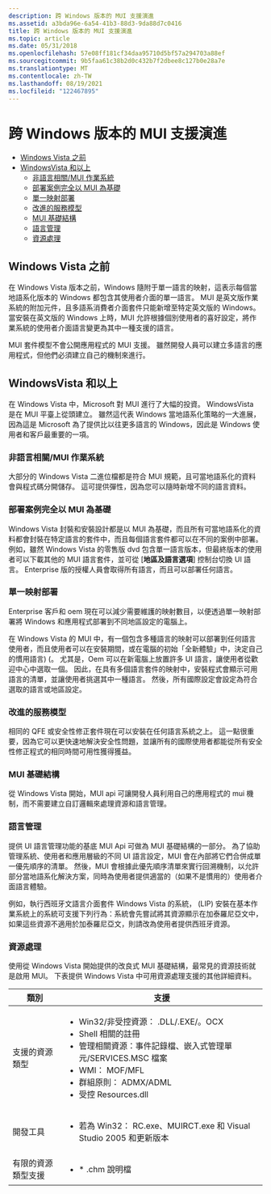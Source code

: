 ```yaml
---
description: 跨 Windows 版本的 MUI 支援演進
ms.assetid: a3bda96e-6a54-41b3-88d3-9da88d7c0416
title: 跨 Windows 版本的 MUI 支援演進
ms.topic: article
ms.date: 05/31/2018
ms.openlocfilehash: 57e08ff181cf34daa95710d5bf57a294703a88ef
ms.sourcegitcommit: 9b5faa61c38b2d0c432b7f2dbee8c127b0e28a7e
ms.translationtype: MT
ms.contentlocale: zh-TW
ms.lasthandoff: 08/19/2021
ms.locfileid: "122467895"
---
```

# <a name="evolution-of-mui-support-across-windows-versions"></a>跨 Windows 版本的 MUI 支援演進

-   [Windows Vista 之前](#before-windows-vista)
-   [WindowsVista 和以上](#windows-vista-and-beyond)
    -   [非語言相關/MUI 作業系統](#a-language-neutralmui-operating-system)
    -   [部署案例完全以 MUI 為基礎](#deployment-scenarios-are-fully-mui-based)
    -   [單一映射部署](#single-image-deployment)
    -   [改進的服務模型](#improved-servicing-model)
    -   [MUI 基礎結構](#mui-infrastructure)
    -   [語言管理](#language-management)
    -   [資源處理](#resource-handling)

## <a name="before-windows-vista"></a>Windows Vista 之前

在 Windows Vista 版本之前，Windows 隨附于單一語言的映射，這表示每個當地語系化版本的 Windows 都包含其使用者介面的單一語言。 MUI 是英文版作業系統的附加元件，且多語系消費者介面套件只能新增至特定英文版的 Windows。 當安裝在英文版的 Windows 上時，MUI 允許根據個別使用者的喜好設定，將作業系統的使用者介面語言變更為其中一種支援的語言。

MUI 套件模型不會公開應用程式的 MUI 支援。 雖然開發人員可以建立多語言的應用程式，但他們必須建立自己的機制來進行。

## <a name="windows-vista-and-beyond"></a>WindowsVista 和以上

在 Windows Vista 中，Microsoft 對 MUI 進行了大幅的投資。 WindowsVista 是在 MUI 平臺上從頭建立。 雖然這代表 Windows 當地語系化策略的一大進展，因為這是 Microsoft 為了提供比以往更多語言的 Windows，因此是 Windows 使用者和客戶最重要的一項。

### <a name="a-language-neutralmui-operating-system"></a>非語言相關/MUI 作業系統

大部分的 Windows Vista 二進位檔都是符合 MUI 規範，且可當地語系化的資料會與程式碼分開儲存。 這可提供彈性，因為您可以隨時新增不同的語言資料。

### <a name="deployment-scenarios-are-fully-mui-based"></a>部署案例完全以 MUI 為基礎

Windows Vista 封裝和安裝設計都是以 MUI 為基礎，而且所有可當地語系化的資料都會封裝在特定語言的套件中，而且每個語言套件都可以在不同的案例中部署。 例如，雖然 Windows Vista 的零售版 dvd 包含單一語言版本，但最終版本的使用者可以下載其他的 MUI 語言套件，並可從 [**地區及語言選項**] 控制台切換 UI 語言。 Enterprise 版的授權人員會取得所有語言，而且可以部署任何語言。

### <a name="single-image-deployment"></a>單一映射部署

Enterprise 客戶和 oem 現在可以減少需要維護的映射數目，以便透過單一映射部署將 Windows 和應用程式部署到不同地區設定的電腦上。

在 Windows Vista 的 MUI 中，有一個包含多種語言的映射可以部署到任何語言使用者，而且使用者可以在安裝期間，或在電腦的初始「全新體驗」中，決定自己的慣用語言)  (。 尤其是，Oem 可以在新電腦上放置許多 UI 語言，讓使用者從歡迎中心中選取一個。 因此，在具有多個語言套件的映射中，安裝程式會顯示可用語言的清單，並讓使用者挑選其中一種語言。 然後，所有國際設定會設定為符合選取的語言或地區設定。

### <a name="improved-servicing-model"></a>改進的服務模型

相同的 QFE 或安全性修正套件現在可以安裝在任何語言系統之上。 這一點很重要，因為它可以更快速地解決安全性問題，並讓所有的國際使用者都能從所有安全性修正程式的相同時間可用性獲得獲益。

### <a name="mui-infrastructure"></a>MUI 基礎結構

從 Windows Vista 開始，MUI api 可讓開發人員利用自己的應用程式的 mui 機制，而不需要建立自訂邏輯來處理資源和語言管理。

### <a name="language-management"></a>語言管理

提供 UI 語言管理功能的基底 MUI Api 可做為 MUI 基礎結構的一部分。 為了協助管理系統、使用者和應用層級的不同 UI 語言設定，MUI 會在內部將它們合併成單一優先順序的清單。 然後，MUI 會根據此優先順序清單來實行回溯機制，以允許部分當地語系化解決方案，同時為使用者提供適當的（如果不是慣用的）使用者介面語言體驗。

例如，執行西班牙文語言介面套件 Windows Vista 的系統， (LIP) 安裝在基本作業系統上的系統可支援下列行為：系統會先嘗試將其資源顯示在加泰羅尼亞文中，如果這些資源不適用於加泰羅尼亞文，則請改為使用者提供西班牙資源。

### <a name="resource-handling"></a>資源處理

使用從 Windows Vista 開始提供的改良式 MUI 基礎結構，最常見的資源技術就是啟用 MUI。 下表提供 Windows Vista 中可用資源處理支援的其他詳細資料。




| 類別 | 支援 | 
|----------|---------|
| 支援的資源類型 | <ul><li>Win32/非受控資源： .DLL/.EXE/。OCX</li><li>Shell 相關的註冊</li><li>管理相關資源：事件記錄檔、嵌入式管理單元/SERVICES.MSC 檔案</li><li>WMI： MOF/MFL</li><li>群組原則： ADMX/ADML</li><li>受控 Resources.dll</li></ul> | 
| 開發工具 | <ul><li>若為 Win32： RC.exe、MUIRCT.exe 和 Visual Studio 2005 和更新版本</li></ul> | 
| 有限的資源類型支援 | <ul><li>* .chm 說明檔</li></ul> | 




 

 

 



